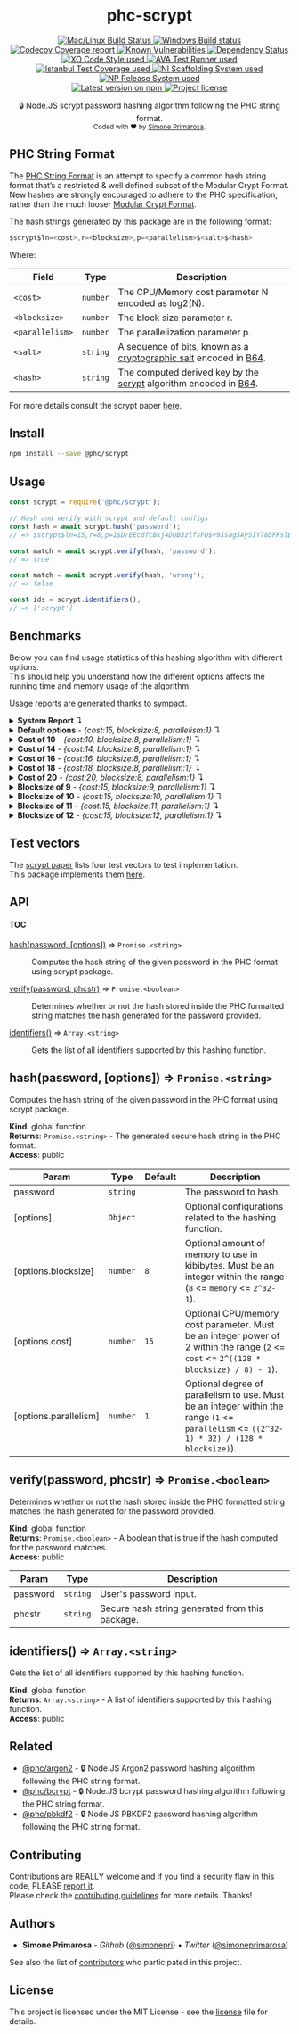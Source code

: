 <h1 align="center">
  <b>phc-scrypt</b>
</h1>
<p align="center">
  <!-- CI - TravisCI -->
  <a href="https://travis-ci.org/simonepri/phc-scrypt">
    <img src="https://img.shields.io/travis/simonepri/phc-scrypt/master.svg?label=MacOS%20%26%20Linux" alt="Mac/Linux Build Status" />
  </a>
  <!-- CI - AppVeyor -->
  <a href="https://ci.appveyor.com/project/simonepri/phc-scrypt">
    <img src="https://img.shields.io/appveyor/ci/simonepri/phc-scrypt/master.svg?label=Windows" alt="Windows Build status" />
  </a>
  <!-- Coverage - Codecov -->
  <a href="https://codecov.io/gh/simonepri/phc-scrypt">
    <img src="https://img.shields.io/codecov/c/github/simonepri/phc-scrypt/master.svg" alt="Codecov Coverage report" />
  </a>
  <!-- DM - Snyk -->
  <a href="https://snyk.io/test/github/simonepri/phc-scrypt?targetFile=package.json">
    <img src="https://snyk.io/test/github/simonepri/phc-scrypt/badge.svg?targetFile=package.json" alt="Known Vulnerabilities" />
  </a>
  <!-- DM - David -->
  <a href="https://david-dm.org/simonepri/phc-scrypt">
    <img src="https://david-dm.org/simonepri/phc-scrypt/status.svg" alt="Dependency Status" />
  </a>

  <br/>

  <!-- Code Style - XO-Prettier -->
  <a href="https://github.com/xojs/xo">
    <img src="https://img.shields.io/badge/code_style-XO+Prettier-5ed9c7.svg" alt="XO Code Style used" />
  </a>
  <!-- Test Runner - AVA -->
  <a href="https://github.com/avajs/ava">
    <img src="https://img.shields.io/badge/test_runner-AVA-fb3170.svg" alt="AVA Test Runner used" />
  </a>
  <!-- Test Coverage - Istanbul -->
  <a href="https://github.com/istanbuljs/nyc">
    <img src="https://img.shields.io/badge/test_coverage-NYC-fec606.svg" alt="Istanbul Test Coverage used" />
  </a>
  <!-- Init - ni -->
  <a href="https://github.com/simonepri/ni">
    <img src="https://img.shields.io/badge/initialized_with-ni-e74c3c.svg" alt="NI Scaffolding System used" />
  </a>
  <!-- Release - np -->
  <a href="https://github.com/sindresorhus/np">
    <img src="https://img.shields.io/badge/released_with-np-6c8784.svg" alt="NP Release System used" />
  </a>

  <br/>

  <!-- Version - npm -->
  <a href="https://www.npmjs.com/package/@phc/scrypt">
    <img src="https://img.shields.io/npm/v/@phc/scrypt.svg" alt="Latest version on npm" />
  </a>
  <!-- License - MIT -->
  <a href="https://github.com/simonepri/phc-scrypt/tree/master/license">
    <img src="https://img.shields.io/github/license/simonepri/phc-scrypt.svg" alt="Project license" />
  </a>
</p>
<p align="center">
  🔒 Node.JS scrypt password hashing algorithm following the PHC string format.
  <br/>

  <sub>
    Coded with ❤️ by <a href="#authors">Simone Primarosa</a>.
  </sub>
</p>

## PHC String Format

The [PHC String Format][specs:phc] is an attempt to specify a common hash string format that’s a restricted & well defined subset of the Modular Crypt Format. New hashes are strongly encouraged to adhere to the PHC specification, rather than the much looser [Modular Crypt Format][specs:mcf].

The hash strings generated by this package are in the following format:

```c
$scrypt$ln=<cost>,r=<blocksize>,p=<parallelism>$<salt>$<hash>
```

Where:

| Field | Type | Description
| --- | --- | --- |
| `<cost>` | <code>number</code> | The CPU/Memory cost parameter N encoded as log2(N). |
| `<blocksize>` | <code>number</code> | The block size parameter r. |
| `<parallelism>` | <code>number</code> | The parallelization parameter p. |
| `<salt>` | <code>string</code> | A sequence of bits, known as a [cryptographic salt][specs:salt] encoded in [B64][specs:B64]. |
| `<hash>` | <code>string</code> | The computed derived key by the [scrypt][specs:scrypt] algorithm encoded in [B64][specs:B64]. |

For more details consult the scrypt paper [here][paper].

## Install

```bash
npm install --save @phc/scrypt
```

## Usage

```js
const scrypt = require('@phc/scrypt');

// Hash and verify with scrypt and default configs
const hash = await scrypt.hash('password');
// => $scrypt$ln=15,r=8,p=1$D/EEcdfcBkj4DQB3zlfsFQ$v9Xsag5AySIY78DFKslBzeRXCUfsLKCZ0Xm4Xwoh+J0

const match = await scrypt.verify(hash, 'password');
// => true

const match = await scrypt.verify(hash, 'wrong');
// => false

const ids = scrypt.identifiers();
// => ['scrypt']
```

## Benchmarks

Below you can find usage statistics of this hashing algorithm with different
options.  
This should help you understand how the different options affects the running
time and memory usage of the algorithm.

Usage reports are generated thanks to [sympact][gh:sympact].

<details>
<summary><strong>System Report</strong> ↴</summary>

```
Distro    Release  Platform  Arch
--------  -------  --------  ----
Mac OS X  10.12.6  darwin    x64

CPU     Brand           Clock     Cores
------  --------------  --------  -----
Intel®  Core™ i5-6360U  2.00 GHz  4    

Memory                  Type    Size         Clock   
----------------------  ------  -----------  --------
Micron Technology Inc.  LPDDR3  4294.967 MB  1867 MHz
Micron Technology Inc.  LPDDR3  4294.967 MB  1867 MHz
```

</details>

<details>
<summary><strong>Default options</strong> - <i>{cost:15, blocksize:8, parallelism:1}</i> ↴</summary>

```
CPU Usage (avarage ± σ)  CPU Usage Range (min … max)
-----------------------  ---------------------------
8.30 % ± 3.80 %          0.70 % … 10.20 %           

RAM Usage (avarage ± σ)  RAM Usage Range (min … max)
-----------------------  ---------------------------
39.765 MB ± 15.420 MB    21.058 MB … 56.001 MB      

Execution time  Sampling time  Samples  
--------------  -------------  ---------
0.120 s         0.163 s        5 samples

Instant  CPU Usage  RAM Usage  PIDS
-------  ---------  ---------  -----
0.024 s  0.70 %     21.058 MB  23332
0.074 s  10.20 %    43.299 MB  23332
0.104 s  10.20 %    56.001 MB  23332
0.135 s  10.20 %    56.001 MB  23332
0.163 s  10.20 %    22.467 MB  23332
```

</details>

<details>
<summary><strong>Cost of 10</strong> - <i>{cost:10, blocksize:8, parallelism:1}</i> ↴</summary>

```
CPU Usage (avarage ± σ)  CPU Usage Range (min … max)
-----------------------  ---------------------------
0.60 % ± 0.00 %          0.60 % … 0.60 %            

RAM Usage (avarage ± σ)  RAM Usage Range (min … max)
-----------------------  ---------------------------
21.713 MB ± 0.602 MB     21.111 MB … 22.315 MB      

Execution time  Sampling time  Samples  
--------------  -------------  ---------
0.015 s         0.061 s        2 samples

Instant  CPU Usage  RAM Usage  PIDS
-------  ---------  ---------  -----
0.025 s  0.60 %     21.111 MB  23349
0.061 s  0.60 %     22.315 MB  23349
```

</details>

<details>
<summary><strong>Cost of 14</strong> - <i>{cost:14, blocksize:8, parallelism:1}</i> ↴</summary>

```
CPU Usage (avarage ± σ)  CPU Usage Range (min … max)
-----------------------  ---------------------------
1.00 % ± 0.00 %          1.00 % … 1.00 %            

RAM Usage (avarage ± σ)  RAM Usage Range (min … max)
-----------------------  ---------------------------
26.058 MB ± 7.145 MB     21.131 MB … 38.404 MB      

Execution time  Sampling time  Samples  
--------------  -------------  ---------
0.070 s         0.118 s        4 samples

Instant  CPU Usage  RAM Usage  PIDS
-------  ---------  ---------  -----
0.024 s  1.00 %     21.131 MB  23360
0.069 s  1.00 %     38.404 MB  23360
0.103 s  1.00 %     22.348 MB  23360
0.118 s  1.00 %     22.348 MB  23360
```

</details>

<details>
<summary><strong>Cost of 16</strong> - <i>{cost:16, blocksize:8, parallelism:1}</i> ↴</summary>

```
CPU Usage (avarage ± σ)  CPU Usage Range (min … max)
-----------------------  ---------------------------
27.03 % ± 18.50 %        0.60 % … 45.30 %           

RAM Usage (avarage ± σ)  RAM Usage Range (min … max)
-----------------------  ---------------------------
59.287 MB ± 29.023 MB    20.759 MB … 89.092 MB      

Execution time  Sampling time  Samples   
--------------  -------------  ----------
0.248 s         0.293 s        10 samples

Instant  CPU Usage  RAM Usage  PIDS
-------  ---------  ---------  -----
0.024 s  0.60 %     20.759 MB  23375
0.069 s  10.80 %    39.600 MB  23375
0.100 s  10.80 %    57.696 MB  23375
0.131 s  10.80 %    74.301 MB  23375
0.163 s  10.80 %    89.092 MB  23375
0.194 s  45.30 %    89.092 MB  23375
0.231 s  45.30 %    89.092 MB  23375
0.260 s  45.30 %    89.092 MB  23375
0.291 s  45.30 %    22.073 MB  23375
0.293 s  45.30 %    22.073 MB  23375
```

</details>

<details>
<summary><strong>Cost of 18</strong> - <i>{cost:18, blocksize:8, parallelism:1}</i> ↴</summary>

```
CPU Usage (avarage ± σ)  CPU Usage Range (min … max)
-----------------------  ---------------------------
68.16 % ± 28.64 %        0.70 % … 93.90 %           

RAM Usage (avarage ± σ)  RAM Usage Range (min … max)
-----------------------  ---------------------------
208.153 MB ± 96.535 MB   21.144 MB … 290.943 MB     

Execution time  Sampling time  Samples   
--------------  -------------  ----------
0.977 s         1.021 s        34 samples

Instant  CPU Usage  RAM Usage   PIDS
-------  ---------  ----------  -----
0.023 s  0.70 %     21.144 MB   23402
0.071 s  0.70 %     42.115 MB   23402
0.101 s  0.70 %     59.486 MB   23402
0.131 s  31.30 %    76.911 MB   23402
0.162 s  31.30 %    94.630 MB   23402
0.192 s  31.30 %    112.493 MB  23402
0.230 s  31.30 %    133.943 MB  23402
0.262 s  56.80 %    147.997 MB  23402
0.286 s  56.80 %    160.592 MB  23402
0.315 s  56.80 %    177.013 MB  23402
0.346 s  56.80 %    194.724 MB  23402
0.382 s  72.00 %    210.108 MB  23402
0.408 s  72.00 %    222.282 MB  23402
0.431 s  72.00 %    235.143 MB  23402
0.464 s  72.00 %    252.690 MB  23402
0.496 s  72.00 %    269.238 MB  23402
0.529 s  82.00 %    283.013 MB  23402
0.552 s  82.00 %    290.943 MB  23402
0.582 s  82.00 %    290.943 MB  23402
0.615 s  82.00 %    290.943 MB  23402
0.646 s  87.30 %    290.943 MB  23402
0.679 s  87.30 %    290.943 MB  23402
0.707 s  87.30 %    290.943 MB  23402
0.740 s  87.30 %    290.943 MB  23402
0.771 s  91.00 %    290.943 MB  23402
0.796 s  91.00 %    290.943 MB  23402
0.827 s  91.00 %    290.943 MB  23402
0.859 s  91.00 %    290.943 MB  23402
0.896 s  93.50 %    290.943 MB  23402
0.919 s  93.50 %    290.943 MB  23402
0.950 s  93.50 %    290.943 MB  23402
0.983 s  93.50 %    265.421 MB  23402
1.012 s  93.90 %    22.528 MB   23402
1.021 s  93.90 %    22.528 MB   23402
```

</details>

<details>
<summary><strong>Cost of 20</strong> - <i>{cost:20, blocksize:8, parallelism:1}</i> ↴</summary>

```
CPU Usage (avarage ± σ)  CPU Usage Range (min … max)
-----------------------  ---------------------------
91.21 % ± 19.32 %        0.90 % … 100.00 %          

RAM Usage (avarage ± σ)  RAM Usage Range (min … max)
-----------------------  ---------------------------
804.252 MB ± 357.670 MB  20.914 MB … 1095.913 MB    

Execution time  Sampling time  Samples    
--------------  -------------  -----------
3.991 s         4.032 s        132 samples

Instant  CPU Usage  RAM Usage    PIDS
-------  ---------  -----------  -----
0.023 s  0.90 %     20.914 MB    23477
0.073 s  13.70 %    43.454 MB    23477
0.103 s  13.70 %    61.125 MB    23477
0.135 s  13.70 %    79.528 MB    23477
0.166 s  13.70 %    97.137 MB    23477
0.195 s  46.60 %    113.861 MB   23477
0.228 s  46.60 %    132.624 MB   23477
0.257 s  46.60 %    148.546 MB   23477
0.288 s  46.60 %    166.314 MB   23477
0.319 s  65.90 %    183.742 MB   23477
0.350 s  65.90 %    201.548 MB   23477
0.385 s  65.90 %    218.853 MB   23477
0.410 s  65.90 %    233.521 MB   23477
0.445 s  78.10 %    252.256 MB   23477
0.478 s  78.10 %    268.091 MB   23477
0.508 s  78.10 %    283.501 MB   23477
0.532 s  78.10 %    296.665 MB   23477
0.563 s  78.10 %    314.053 MB   23477
0.601 s  86.60 %    332.669 MB   23477
0.630 s  86.60 %    345.465 MB   23477
0.649 s  86.60 %    356.663 MB   23477
0.679 s  86.60 %    373.604 MB   23477
0.706 s  92.20 %    389.239 MB   23477
0.735 s  92.20 %    406.569 MB   23477
0.766 s  92.20 %    424.444 MB   23477
0.796 s  92.20 %    442.057 MB   23477
0.826 s  92.20 %    459.317 MB   23477
0.858 s  95.00 %    477.434 MB   23477
0.886 s  95.00 %    493.470 MB   23477
0.915 s  95.00 %    509.420 MB   23477
0.945 s  95.00 %    526.828 MB   23477
0.976 s  98.00 %    544.375 MB   23477
1.006 s  98.00 %    561.500 MB   23477
1.036 s  98.00 %    579.178 MB   23477
1.068 s  98.00 %    597.348 MB   23477
1.099 s  99.20 %    614.593 MB   23477
1.127 s  99.20 %    630.661 MB   23477
1.165 s  99.20 %    648.651 MB   23477
1.195 s  99.20 %    663.556 MB   23477
1.223 s  98.70 %    677.904 MB   23477
1.250 s  98.70 %    692.257 MB   23477
1.279 s  98.70 %    708.661 MB   23477
1.314 s  98.70 %    724.242 MB   23477
1.346 s  98.80 %    739.234 MB   23477
1.374 s  98.80 %    753.725 MB   23477
1.401 s  98.80 %    769.225 MB   23477
1.433 s  98.80 %    786.985 MB   23477
1.462 s  98.80 %    804.168 MB   23477
1.491 s  99.40 %    820.855 MB   23477
1.522 s  99.40 %    838.889 MB   23477
1.552 s  99.40 %    856.109 MB   23477
1.593 s  98.90 %    875.192 MB   23477
1.612 s  98.90 %    885.109 MB   23477
1.641 s  98.90 %    901.906 MB   23477
1.673 s  98.90 %    920.179 MB   23477
1.706 s  98.90 %    936.202 MB   23477
1.736 s  99.70 %    950.313 MB   23477
1.762 s  99.70 %    964.940 MB   23477
1.793 s  99.70 %    982.942 MB   23477
1.823 s  99.70 %    1000.940 MB  23477
1.857 s  99.10 %    1018.970 MB  23477
1.884 s  99.10 %    1034.842 MB  23477
1.915 s  99.10 %    1051.058 MB  23477
1.948 s  99.10 %    1069.253 MB  23477
2.010 s  99.30 %    1092.149 MB  23477
2.037 s  99.30 %    1095.913 MB  23477
2.069 s  99.30 %    1095.913 MB  23477
2.097 s  97.20 %    1095.913 MB  23477
2.110 s  97.20 %    1095.913 MB  23477
2.143 s  97.20 %    1095.913 MB  23477
2.173 s  97.20 %    1095.913 MB  23477
2.210 s  97.20 %    1095.913 MB  23477
2.241 s  99.30 %    1095.913 MB  23477
2.269 s  99.30 %    1095.913 MB  23477
2.301 s  99.30 %    1095.913 MB  23477
2.333 s  99.30 %    1095.913 MB  23477
2.367 s  98.70 %    1095.913 MB  23477
2.395 s  98.70 %    1095.913 MB  23477
2.421 s  98.70 %    1095.913 MB  23477
2.451 s  98.70 %    1095.913 MB  23477
2.488 s  98.90 %    1095.913 MB  23477
2.518 s  98.90 %    1095.913 MB  23477
2.544 s  98.90 %    1095.913 MB  23477
2.573 s  98.90 %    1095.913 MB  23477
2.602 s  98.70 %    1095.913 MB  23477
2.642 s  98.70 %    1095.913 MB  23477
2.663 s  98.70 %    1095.913 MB  23477
2.693 s  98.70 %    1095.913 MB  23477
2.725 s  98.20 %    1095.913 MB  23477
2.759 s  98.20 %    1095.913 MB  23477
2.791 s  98.20 %    1095.913 MB  23477
2.818 s  98.20 %    1095.913 MB  23477
2.850 s  97.60 %    1095.913 MB  23477
2.881 s  97.60 %    1095.913 MB  23477
2.914 s  97.60 %    1095.913 MB  23477
2.944 s  97.60 %    1095.913 MB  23477
2.972 s  97.60 %    1095.913 MB  23477
3.002 s  97.10 %    1095.913 MB  23477
3.035 s  97.10 %    1095.913 MB  23477
3.069 s  97.10 %    1095.913 MB  23477
3.095 s  97.10 %    1095.913 MB  23477
3.128 s  100.00 %   1095.913 MB  23477
3.155 s  100.00 %   1095.913 MB  23477
3.186 s  100.00 %   1095.913 MB  23477
3.216 s  100.00 %   1095.913 MB  23477
3.246 s  98.70 %    1095.913 MB  23477
3.275 s  98.70 %    1095.913 MB  23477
3.306 s  98.70 %    1095.913 MB  23477
3.338 s  98.70 %    1095.913 MB  23477
3.374 s  98.90 %    1095.913 MB  23477
3.407 s  98.90 %    1095.913 MB  23477
3.430 s  98.90 %    1095.913 MB  23477
3.462 s  98.90 %    1095.913 MB  23477
3.492 s  98.10 %    1095.913 MB  23477
3.526 s  98.10 %    1095.913 MB  23477
3.555 s  98.10 %    1095.913 MB  23477
3.581 s  98.10 %    1095.913 MB  23477
3.612 s  99.00 %    1095.913 MB  23477
3.645 s  99.00 %    1095.913 MB  23477
3.678 s  99.00 %    1095.913 MB  23477
3.714 s  99.00 %    1095.913 MB  23477
3.739 s  97.90 %    1095.913 MB  23477
3.770 s  97.90 %    1095.913 MB  23477
3.809 s  97.90 %    1095.913 MB  23477
3.835 s  97.90 %    1095.913 MB  23477
3.861 s  97.80 %    1095.913 MB  23477
3.890 s  97.80 %    1095.913 MB  23477
3.937 s  97.80 %    927.875 MB   23477
3.967 s  97.80 %    559.043 MB   23477
3.985 s  97.90 %    334.381 MB   23477
4.015 s  97.90 %    22.172 MB    23477
4.032 s  97.90 %    22.192 MB    23477
```

</details>

<details>
<summary><strong>Blocksize of 9</strong> - <i>{cost:15, blocksize:9, parallelism:1}</i> ↴</summary>

```
CPU Usage (avarage ± σ)  CPU Usage Range (min … max)
-----------------------  ---------------------------
14.20 % ± 9.62 %         0.60 % … 21.00 %           

RAM Usage (avarage ± σ)  RAM Usage Range (min … max)
-----------------------  ---------------------------
37.687 MB ± 17.146 MB    20.775 MB … 59.740 MB      

Execution time  Sampling time  Samples  
--------------  -------------  ---------
0.137 s         0.183 s        6 samples

Instant  CPU Usage  RAM Usage  PIDS
-------  ---------  ---------  -----
0.024 s  0.60 %     20.775 MB  23748
0.072 s  0.60 %     41.751 MB  23748
0.104 s  21.00 %    59.740 MB  23748
0.136 s  21.00 %    59.740 MB  23748
0.169 s  21.00 %    22.057 MB  23748
0.183 s  21.00 %    22.057 MB  23748
```

</details>

<details>
<summary><strong>Blocksize of 10</strong> - <i>{cost:15, blocksize:10, parallelism:1}</i> ↴</summary>

```
CPU Usage (avarage ± σ)  CPU Usage Range (min … max)
-----------------------  ---------------------------
16.46 % ± 16.87 %        0.60 % … 42.90 %           

RAM Usage (avarage ± σ)  RAM Usage Range (min … max)
-----------------------  ---------------------------
41.805 MB ± 18.883 MB    20.660 MB … 64.053 MB      

Execution time  Sampling time  Samples  
--------------  -------------  ---------
0.149 s         0.2 s          7 samples

Instant  CPU Usage  RAM Usage  PIDS
-------  ---------  ---------  -----
0.024 s  0.60 %     20.660 MB  23767
0.072 s  7.20 %     40.935 MB  23767
0.103 s  7.20 %     58.663 MB  23767
0.133 s  7.20 %     64.053 MB  23767
0.164 s  7.20 %     64.053 MB  23767
0.198 s  42.90 %    22.135 MB  23767
0.200 s  42.90 %    22.135 MB  23767
```

</details>

<details>
<summary><strong>Blocksize of 11</strong> - <i>{cost:15, blocksize:11, parallelism:1}</i> ↴</summary>

```
CPU Usage (avarage ± σ)  CPU Usage Range (min … max)
-----------------------  ---------------------------
18.80 % ± 15.24 %        1.20 % … 32.00 %           

RAM Usage (avarage ± σ)  RAM Usage Range (min … max)
-----------------------  ---------------------------
43.562 MB ± 20.569 MB    20.746 MB … 68.104 MB      

Execution time  Sampling time  Samples  
--------------  -------------  ---------
0.160 s         0.206 s        7 samples

Instant  CPU Usage  RAM Usage  PIDS
-------  ---------  ---------  -----
0.023 s  1.20 %     20.746 MB  23788
0.072 s  1.20 %     42.975 MB  23788
0.103 s  1.20 %     61.026 MB  23788
0.134 s  32.00 %    68.104 MB  23788
0.164 s  32.00 %    68.104 MB  23788
0.198 s  32.00 %    21.987 MB  23788
0.206 s  32.00 %    21.987 MB  23788
```

</details>

<details>
<summary><strong>Blocksize of 12</strong> - <i>{cost:15, blocksize:12, parallelism:1}</i> ↴</summary>

```
CPU Usage (avarage ± σ)  CPU Usage Range (min … max)
-----------------------  ---------------------------
22.75 % ± 16.29 %        0.60 % … 46.60 %           

RAM Usage (avarage ± σ)  RAM Usage Range (min … max)
-----------------------  ---------------------------
47.866 MB ± 22.444 MB    21.070 MB … 72.593 MB      

Execution time  Sampling time  Samples  
--------------  -------------  ---------
0.180 s         0.234 s        8 samples

Instant  CPU Usage  RAM Usage  PIDS
-------  ---------  ---------  -----
0.025 s  0.60 %     21.070 MB  23809
0.072 s  0.60 %     40.772 MB  23809
0.103 s  21.90 %    58.741 MB  23809
0.135 s  21.90 %    72.593 MB  23809
0.164 s  21.90 %    72.593 MB  23809
0.195 s  21.90 %    72.593 MB  23809
0.232 s  46.60 %    22.282 MB  23809
0.234 s  46.60 %    22.282 MB  23809
```

</details>

## Test vectors

The [scrypt paper][paper:test] lists four test vectors to test implementation.  
This package implements them [here][tvec].

## API

#### TOC

<dl>
<dt><a href="#hash">hash(password, [options])</a> ⇒ <code>Promise.&lt;string&gt;</code></dt>
<dd><p>Computes the hash string of the given password in the PHC format using scrypt
package.</p>
</dd>
<dt><a href="#verify">verify(password, phcstr)</a> ⇒ <code>Promise.&lt;boolean&gt;</code></dt>
<dd><p>Determines whether or not the hash stored inside the PHC formatted string
matches the hash generated for the password provided.</p>
</dd>
<dt><a href="#identifiers">identifiers()</a> ⇒ <code>Array.&lt;string&gt;</code></dt>
<dd><p>Gets the list of all identifiers supported by this hashing function.</p>
</dd>
</dl>

<a name="hash"></a>

## hash(password, [options]) ⇒ <code>Promise.&lt;string&gt;</code>
Computes the hash string of the given password in the PHC format using scrypt
package.

**Kind**: global function  
**Returns**: <code>Promise.&lt;string&gt;</code> - The generated secure hash string in the PHC
format.  
**Access**: public  

| Param | Type | Default | Description |
| --- | --- | --- | --- |
| password | <code>string</code> |  | The password to hash. |
| [options] | <code>Object</code> |  | Optional configurations related to the hashing function. |
| [options.blocksize] | <code>number</code> | <code>8</code> | Optional amount of memory to use in kibibytes. Must be an integer within the range (`8` <= `memory` <= `2^32-1`). |
| [options.cost] | <code>number</code> | <code>15</code> | Optional CPU/memory cost parameter. Must be an integer power of 2 within the range (`2` <= `cost` <= `2^((128 * blocksize) / 8) - 1`). |
| [options.parallelism] | <code>number</code> | <code>1</code> | Optional degree of parallelism to use. Must be an integer within the range (`1` <= `parallelism` <= `((2^32-1) * 32) / (128 * blocksize)`). |

<a name="verify"></a>

## verify(password, phcstr) ⇒ <code>Promise.&lt;boolean&gt;</code>
Determines whether or not the hash stored inside the PHC formatted string
matches the hash generated for the password provided.

**Kind**: global function  
**Returns**: <code>Promise.&lt;boolean&gt;</code> - A boolean that is true if the hash computed
for the password matches.  
**Access**: public  

| Param | Type | Description |
| --- | --- | --- |
| password | <code>string</code> | User's password input. |
| phcstr | <code>string</code> | Secure hash string generated from this package. |

<a name="identifiers"></a>

## identifiers() ⇒ <code>Array.&lt;string&gt;</code>
Gets the list of all identifiers supported by this hashing function.

**Kind**: global function  
**Returns**: <code>Array.&lt;string&gt;</code> - A list of identifiers supported by this hashing function.  
**Access**: public  

## Related
- [@phc/argon2][argon2] -
🔒 Node.JS Argon2 password hashing algorithm following the PHC string format.
- [@phc/bcrypt][bcrypt] -
🔒 Node.JS bcrypt password hashing algorithm following the PHC string format.
- [@phc/pbkdf2][pbkdf2] -
🔒 Node.JS PBKDF2 password hashing algorithm following the PHC string format.

## Contributing

Contributions are REALLY welcome and if you find a security flaw in this code, PLEASE [report it][new issue].  
Please check the [contributing guidelines][contributing] for more details. Thanks!

## Authors

- **Simone Primarosa** - *Github* ([@simonepri][github:simonepri]) • *Twitter* ([@simoneprimarosa][twitter:simoneprimarosa])

See also the list of [contributors][contributors] who participated in this project.

## License

This project is licensed under the MIT License - see the [license][license] file for details.

<!-- Links -->
[start]: https://github.com/simonepri/phc-scrypt#start-of-content
[new issue]: https://github.com/simonepri/phc-scrypt/issues/new
[contributors]: https://github.com/simonepri/phc-scrypt/contributors

[license]: https://github.com/simonepri/phc-scrypt/tree/master/license
[contributing]: https://github.com/simonepri/phc-scrypt/tree/master/.github/contributing.md

[tvec]: https://github.com/simonepri/phc-scrypt/tree/master/test/vectors.js

[argon2]: https://github.com/simonepri/phc-argon2
[bcrypt]: https://github.com/simonepri/phc-bcrypt
[pbkdf2]: https://github.com/simonepri/phc-pbkdf2

[github:simonepri]: https://github.com/simonepri
[twitter:simoneprimarosa]: http://twitter.com/intent/user?screen_name=simoneprimarosa

[gh:sympact]: https://github.com/simonepri/sympact

[specs:mcf]: https://github.com/ademarre/binary-mcf
[specs:phc]: https://github.com/P-H-C/phc-string-format/blob/master/phc-sf-spec.md
[specs:B64]: https://github.com/P-H-C/phc-string-format/blob/master/phc-sf-spec.md#b64
[specs:salt]: https://en.wikipedia.org/wiki/Salt_(cryptography)
[specs:scrypt]: https://en.wikipedia.org/wiki/scrypt

[paper]: https://tools.ietf.org/html/rfc7914
[paper:test]: https://tools.ietf.org/html/rfc7914#section-12
